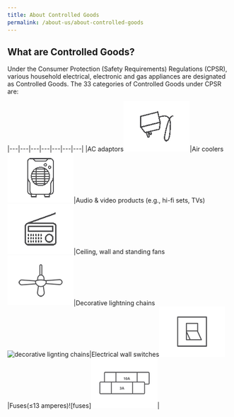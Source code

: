 ```yaml
---
title: About Controlled Goods
permalink: /about-us/about-controlled-goods
---
```

## What are Controlled Goods?
Under the Consumer Protection (Safety Requirements) Regulations (CPSR), various household electrical, electronic and gas appliances are designated as Controlled Goods. The 33 categories of Controlled Goods under CPSR are:

|---|---|---|---|---|---|---|
|AC adaptors![ac adaptors](/images/about-us/33-categories-controlled-goods/ac-adaptors.png)|Air coolers![air cooler](/images/about-us/33-categories-controlled-goods/air-cooler.png)|Audio & video products (e.g., hi-fi sets, TVs)![audio & video products](/images/about-us/33-categories-controlled-goods/audio-video.png)|Ceiling, wall and standing fans![fans](/images/about-us/33-categories-controlled-goods/fans.png)|Decorative lightning chains![decorative lignting chains](/images/about-us/33-categories-controlled-goods/deco-light-chain)|Electrical wall switches![wall switches](/images/about-us/33-categories-controlled-goods/wall-switch.png)|Fuses(≤13 amperes)![fuses]![fuse](/images/about-us/33-categories-controlled-goods/fuse.png)|
